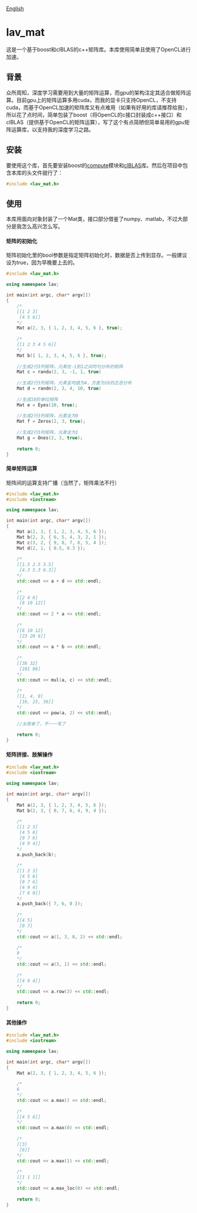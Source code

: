 [English](README.md)

# lav_mat
这是一个基于boost和clBLAS的c++矩阵库。本库使用简单且使用了OpenCL进行加速。

## 背景
众所周知，深度学习需要用到大量的矩阵运算，而gpu的架构注定其适合做矩阵运算。目前gpu上的矩阵运算多用cuda，而我的显卡只支持OpenCL，不支持cuda，而基于OpenCL加速的矩阵库又有点难用（如果有好用的库请推荐给我），所以花了点时间，简单包装了boost（将OpenCL的c接口封装成c++接口）和clBLAS（提供基于OpenCL的矩阵运算），写了这个有点简陋但简单易用的gpu矩阵运算库，以支持我的深度学习之路。

## 安装
要使用这个库，首先要安装boost的[compute](https://github.com/boostorg/compute)模块和[clBLAS](https://github.com/CNugteren/CLBlast)库。然后在项目中包含本库的头文件就行了：
```c++
#include <lav_mat.h>
```

## 使用
本库用面向对象封装了一个Mat类，接口部分借鉴了numpy、matlab，不过大部分是我怎么高兴怎么写。  

#### 矩阵的初始化
矩阵初始化里的bool参数是指定矩阵初始化时，数据是否上传到显存。一般建议设为true，因为早晚要上去的。
```c++
#include <lav_mat.h>

using namespace lav;

int main(int argc, char* argv[])
{
    /*
    [[1 2 3]
     [4 5 6]]
    */
    Mat a(2, 3, { 1, 2, 3, 4, 5, 6 }, true);
    
    /*
    [[1 2 3 4 5 6]]
    */
    Mat b({ 1, 2, 3, 4, 5, 6 }, true);
    
    //生成2行3列矩阵，元素在-1到1之间均匀分布的矩阵
    Mat c = randu(2, 3, -1, 1, true)
    
    //生成2行3列矩阵，元素呈均值为4，方差为10的正态分布
    Mat d = randn(2, 3, 4, 10, true)
    
    //生成10阶单位矩阵
    Mat e = Eyes(10, true);
    
    //生成2行3列矩阵，元素全为0
    Mat f = Zeros(2, 3, true);
    
    //生成2行3列矩阵，元素全为1
    Mat g = Ones(2, 3, true);
    
    return 0;
}
```

#### 简单矩阵运算
矩阵间的运算支持广播（当然了，矩阵乘法不行）
```c++
#include <lav_mat.h>
#include <iostream>

using namespace lav;

int main(int argc, char* argv[])
{
    Mat a(2, 3, { 1, 2, 3, 4, 5, 6 });
    Mat b(2, 3, { 6, 5, 4, 3, 2, 1 });
    Mat c(3, 2, { 9, 8, 7, 6, 5, 4 });
    Mat d(2, 1, { 0.5, 0.3 });
    
    /*
    [[1.5 2.5 3.5]
     [4.3 5.3 6.3]]
    */
    std::cout << a + d << std::endl;
    
    /*
    [[2 4 6]
     [8 10 12]]
    */
    std::cout << 2 * a << std::endl;
    
    /*
    [[6 10 12]
     [23 20 6]]
    */
    std::cout << a * b << std::endl;
    
    /*
    [[38 32]
     [101 86]
    */
    std::cout << mul(a, c) << std::endl;
    
    /*
    [[1, 4, 9]
     [16, 25, 36]]
    */
    std::cout << pow(a, 2) << std::endl;
    
    //太简单了，不一一写了
    
    return 0;
}
```

#### 矩阵拼接、肢解操作
```c++
#include <lav_mat.h>
#include <iostream>

using namespace lav;

int main(int argc, char* argv[])
{
    Mat a(2, 3, { 1, 2, 3, 4, 5, 6 });
    Mat b(2, 3, { 0, 7, 6, 4, 9, 4 });
    
    /*
    [[1 2 3]
     [4 5 6]
     [0 7 6]
     [4 9 4]]
    */
    a.push_back(b);
    
    /*
    [[1 2 3]
     [4 5 6]
     [0 7 6]
     [4 9 4]
     [7 6 0]]
    */
    a.push_back({ 7, 6, 0 });
    
    /*
    [[4 5]
     [0 7]
    */
    std::cout << a(1, 3, 0, 2) << std::endl;
    
    /*
    9
    */
    std::cout << a(3, 1) << std::endl;
    
    /*
    [[4 9 4]]
    */
    std::cout << a.row(3) << std::endl;
    
    return 0;
}
```

#### 其他操作
```c++
#include <lav_mat.h>
#include <iostream>

using namespace lav;

int main(int argc, char* argv[])
{
    Mat a(2, 3, { 1, 2, 3, 4, 5, 6 });
    
    /*
    6
    */
    std::cout << a.max() << std::endl;
    
    /*
    [[4 5 6]]
    */
    std::cout << a.max(0) << std::endl;
    
    /*
    [[3]
     [6]]
    */
    std::cout << a.max(1) << std::endl;
    
    /*
    [[1 1 1]]
    */
    std::cout << a.max_loc(0) << std::endl;
    
    return 0;
}
```
